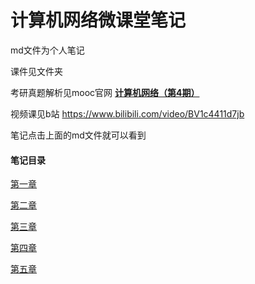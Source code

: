 # 计算机网络微课堂笔记
md文件为个人笔记

课件见文件夹

考研真题解析见mooc官网 [**计算机网络（第4期）**](https://www.xueyinonline.com/detail/216843891)

视频课见b站 https://www.bilibili.com/video/BV1c4411d7jb

笔记点击上面的md文件就可以看到

#### 笔记目录

[第一章](https://github.com/kagangtuya-star/ComputerNetworkNotes/blob/main/%E8%AE%A1%E7%AE%97%E6%9C%BA%E7%BD%91%E7%BB%9C%E5%BE%AE%E8%AF%BE%E5%A0%82%E7%AC%94%E8%AE%B0%E7%AC%AC%E4%B8%80%E7%AB%A0.md) 

[第二章](https://github.com/kagangtuya-star/ComputerNetworkNotes/blob/main/%E8%AE%A1%E7%AE%97%E6%9C%BA%E7%BD%91%E7%BB%9C%E5%BE%AE%E8%AF%BE%E5%A0%82%E7%AC%94%E8%AE%B0%E7%AC%AC%E4%BA%8C%E7%AB%A0.md)

[第三章](https://github.com/kagangtuya-star/ComputerNetworkNotes/blob/main/%E8%AE%A1%E7%AE%97%E6%9C%BA%E7%BD%91%E7%BB%9C%E5%BE%AE%E8%AF%BE%E5%A0%82%E7%AC%94%E8%AE%B0%E7%AC%AC%E4%B8%89%E7%AB%A0.md)

[第四章](https://github.com/kagangtuya-star/ComputerNetworkNotes/blob/main/%E8%AE%A1%E7%AE%97%E6%9C%BA%E7%BD%91%E7%BB%9C%E5%BE%AE%E8%AF%BE%E5%A0%82%E7%AC%94%E8%AE%B0%E7%AC%AC%E5%9B%9B%E7%AB%A0.md)

[第五章](https://github.com/kagangtuya-star/ComputerNetworkNotes/blob/main/计算机网络微课堂笔记第五章.md)
